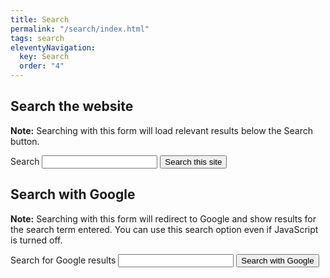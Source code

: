 ```yaml
---
title: Search
permalink: "/search/index.html"
tags: search
eleventyNavigation:
  key: Search
  order: "4"
---
```

## Search the website
**Note:** Searching with this form will load relevant results below the Search button.

<form id="site-search">
  <label for="search">Search</label>
  <input type="text" id="search" name="search" required aria-describedby="required-notice">
  <span id="required-notice"></span>
  <button type="submit" id="search-btn">Search this site</button>
</form>

<p aria-live="polite" role="status" class="visually-hidden" id="status"></p>
<ul id="search-results" aria-label="Site search results"></ul>

## Search with Google
**Note:** Searching with this form will redirect to Google and show results for the search term entered. You can use this search option even if JavaScript is turned off.
<form action="https://www.google.com/search" method="get" class="search">
  <input type="hidden" name="q" id="q" value="site:https://accessibility.ct.edu">
  <label for="search-str">Search for Google results</label>
  <input type="text" name="q" id="search-str">
  <button type="submit">Search with Google</button>
</form>